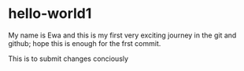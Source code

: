 # hello-world1
My name is Ewa and this is my first very exciting journey in the git and github;
hope this is enough for the frst commit.


This is to submit changes conciously
